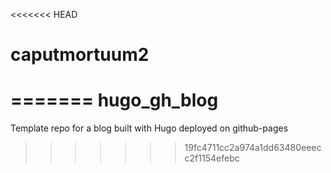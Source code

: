 <<<<<<< HEAD
# caputmortuum2
=======
hugo_gh_blog
============

Template repo for a blog built with Hugo deployed on github-pages
>>>>>>> 19fc4711cc2a974a1dd63480eeecc2f1154efebc
